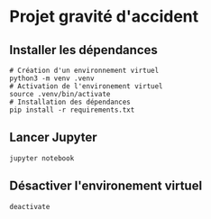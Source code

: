# Projet gravité d'accident

## Installer les dépendances

```shell
# Création d'un environnement virtuel
python3 -m venv .venv
# Activation de l'environement virtuel
source .venv/bin/activate
# Installation des dépendances
pip install -r requirements.txt
```

## Lancer Jupyter
```shell
jupyter notebook
```

## Désactiver l'environement virtuel
```shell
deactivate
```
